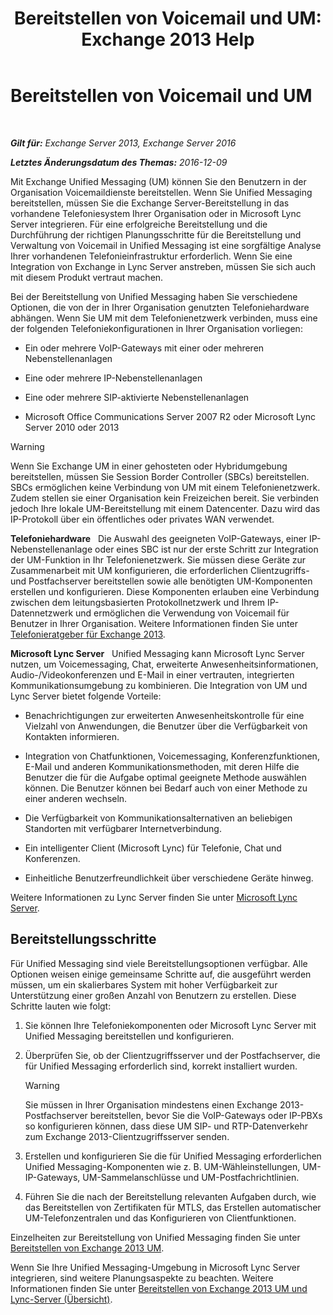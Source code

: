 ﻿---
title: 'Bereitstellen von Voicemail und UM: Exchange 2013 Help'
TOCTitle: Bereitstellen von Voicemail und UM
ms:assetid: 3df61b62-a1e4-41fb-969c-319189ae4e42
ms:mtpsurl: https://technet.microsoft.com/de-de/library/JJ673519(v=EXCHG.150)
ms:contentKeyID: 50475439
ms.date: 04/24/2018
mtps_version: v=EXCHG.150
ms.translationtype: HT
---

# Bereitstellen von Voicemail und UM

 

_**Gilt für:** Exchange Server 2013, Exchange Server 2016_

_**Letztes Änderungsdatum des Themas:** 2016-12-09_

Mit Exchange Unified Messaging (UM) können Sie den Benutzern in der Organisation Voicemaildienste bereitstellen. Wenn Sie Unified Messaging bereitstellen, müssen Sie die Exchange Server-Bereitstellung in das vorhandene Telefoniesystem Ihrer Organisation oder in Microsoft Lync Server integrieren. Für eine erfolgreiche Bereitstellung und die Durchführung der richtigen Planungsschritte für die Bereitstellung und Verwaltung von Voicemail in Unified Messaging ist eine sorgfältige Analyse Ihrer vorhandenen Telefonieinfrastruktur erforderlich. Wenn Sie eine Integration von Exchange in Lync Server anstreben, müssen Sie sich auch mit diesem Produkt vertraut machen.

Bei der Bereitstellung von Unified Messaging haben Sie verschiedene Optionen, die von der in Ihrer Organisation genutzten Telefoniehardware abhängen. Wenn Sie UM mit dem Telefonienetzwerk verbinden, muss eine der folgenden Telefoniekonfigurationen in Ihrer Organisation vorliegen:

  - Ein oder mehrere VoIP-Gateways mit einer oder mehreren Nebenstellenanlagen

  - Eine oder mehrere IP-Nebenstellenanlagen

  - Eine oder mehrere SIP-aktivierte Nebenstellenanlagen

  - Microsoft Office Communications Server 2007 R2 oder Microsoft Lync Server 2010 oder 2013


> [!WARNING]
> Wenn Sie Exchange UM in einer gehosteten oder Hybridumgebung bereitstellen, müssen Sie Session Border Controller (SBCs) bereitstellen. SBCs ermöglichen keine Verbindung von UM mit einem Telefonienetzwerk. Zudem stellen sie einer Organisation kein Freizeichen bereit. Sie verbinden jedoch Ihre lokale UM-Bereitstellung mit einem Datencenter. Dazu wird das IP-Protokoll über ein öffentliches oder privates WAN verwendet.



**Telefoniehardware**   Die Auswahl des geeigneten VoIP-Gateways, einer IP-Nebenstellenanlage oder eines SBC ist nur der erste Schritt zur Integration der UM-Funktion in Ihr Telefonienetzwerk. Sie müssen diese Geräte zur Zusammenarbeit mit UM konfigurieren, die erforderlichen Clientzugriffs- und Postfachserver bereitstellen sowie alle benötigten UM-Komponenten erstellen und konfigurieren. Diese Komponenten erlauben eine Verbindung zwischen dem leitungsbasierten Protokollnetzwerk und Ihrem IP-Datennetzwerk und ermöglichen die Verwendung von Voicemail für Benutzer in Ihrer Organisation. Weitere Informationen finden Sie unter [Telefonieratgeber für Exchange 2013](https://review.docs.microsoft.com/de-de/exchange/voice-mail-unified-messaging/telephone-system-integration-with-um/telephony-advisor-for-exchange-2013).

**Microsoft Lync Server**   Unified Messaging kann Microsoft Lync Server nutzen, um Voicemessaging, Chat, erweiterte Anwesenheitsinformationen, Audio-/Videokonferenzen und E-Mail in einer vertrauten, integrierten Kommunikationsumgebung zu kombinieren. Die Integration von UM und Lync Server bietet folgende Vorteile:

  - Benachrichtigungen zur erweiterten Anwesenheitskontrolle für eine Vielzahl von Anwendungen, die Benutzer über die Verfügbarkeit von Kontakten informieren.

  - Integration von Chatfunktionen, Voicemessaging, Konferenzfunktionen, E-Mail und anderen Kommunikationsmethoden, mit deren Hilfe die Benutzer die für die Aufgabe optimal geeignete Methode auswählen können. Die Benutzer können bei Bedarf auch von einer Methode zu einer anderen wechseln.

  - Die Verfügbarkeit von Kommunikationsalternativen an beliebigen Standorten mit verfügbarer Internetverbindung.

  - Ein intelligenter Client (Microsoft Lync) für Telefonie, Chat und Konferenzen.

  - Einheitliche Benutzerfreundlichkeit über verschiedene Geräte hinweg.

Weitere Informationen zu Lync Server finden Sie unter [Microsoft Lync Server](https://go.microsoft.com/fwlink/p/?linkid=265752).

## Bereitstellungsschritte

Für Unified Messaging sind viele Bereitstellungsoptionen verfügbar. Alle Optionen weisen einige gemeinsame Schritte auf, die ausgeführt werden müssen, um ein skalierbares System mit hoher Verfügbarkeit zur Unterstützung einer großen Anzahl von Benutzern zu erstellen. Diese Schritte lauten wie folgt:

1.  Sie können Ihre Telefoniekomponenten oder Microsoft Lync Server mit Unified Messaging bereitstellen und konfigurieren.

2.  Überprüfen Sie, ob der Clientzugriffsserver und der Postfachserver, die für Unified Messaging erforderlich sind, korrekt installiert wurden.
    

    > [!WARNING]
    > Sie müssen in Ihrer Organisation mindestens einen Exchange 2013-Postfachserver bereitstellen, bevor Sie die VoIP-Gateways oder IP-PBXs so konfigurieren können, dass diese UM SIP- und RTP-Datenverkehr zum Exchange 2013-Clientzugriffsserver senden.



3.  Erstellen und konfigurieren Sie die für Unified Messaging erforderlichen Unified Messaging-Komponenten wie z. B. UM-Wähleinstellungen, UM-IP-Gateways, UM-Sammelanschlüsse und UM-Postfachrichtlinien.

4.  Führen Sie die nach der Bereitstellung relevanten Aufgaben durch, wie das Bereitstellen von Zertifikaten für MTLS, das Erstellen automatischer UM-Telefonzentralen und das Konfigurieren von Clientfunktionen.

Einzelheiten zur Bereitstellung von Unified Messaging finden Sie unter [Bereitstellen von Exchange 2013 UM](deploy-exchange-2013-um-exchange-2013-help.md).

Wenn Sie Ihre Unified Messaging-Umgebung in Microsoft Lync Server integrieren, sind weitere Planungsaspekte zu beachten. Weitere Informationen finden Sie unter [Bereitstellen von Exchange 2013 UM und Lync-Server (Übersicht)](deploying-exchange-2013-um-and-lync-server-overview-exchange-2013-help.md).

